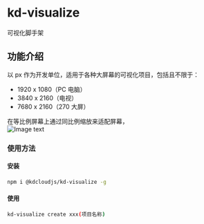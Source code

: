 # kd-visualize
可视化脚手架

## 功能介绍

以 px 作为开发单位，适用于各种大屏幕的可视化项目，包括且不限于：

- 1920 x 1080（PC 电脑）
- 3840 x 2160（电视）
- 7680 x 2160（270 大屏）

在等比例屏幕上通过同比例缩放来适配屏幕，  
![Image text](<img src="./src/static/images/infor_g.gif" width="500px" style="display: inline-block;" />)


### 使用方法

#### 安装
```bash
npm i @kdcloudjs/kd-visualize -g
```
#### 使用
```bash
kd-visualize create xxx(项目名称)
```
